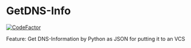 # GetDNS-Info
[![CodeFactor](https://www.codefactor.io/repository/github/jonas-sfx/getdnsinfo/badge)](https://www.codefactor.io/repository/github/jonas-sfx/getdnsinfo)

Feature: Get DNS-Information by Python as JSON for putting it to an VCS
